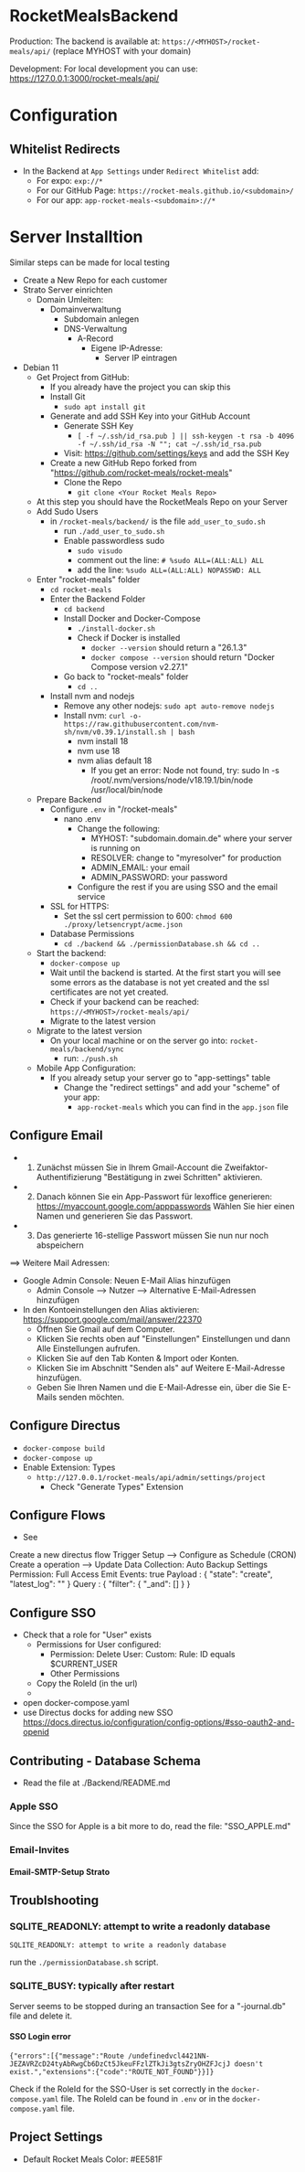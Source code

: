 # RocketMealsBackend

Production: The backend is available at: ```https://<MYHOST>/rocket-meals/api/``` (replace MYHOST with your domain)

Development: For local development you can use: https://127.0.0.1:3000/rocket-meals/api/

# Configuration

## Whitelist Redirects

- In the Backend at `App Settings` under `Redirect Whitelist` add:
  - For expo: `exp://*`
  - For our GitHub Page: `https://rocket-meals.github.io/<subdomain>/`
  - For our app: `app-rocket-meals-<subdomain>://*`

# Server Installtion

Similar steps can be made for local testing

- Create a New Repo for each customer
- Strato Server einrichten
    - Domain Umleiten:
        - Domainverwaltung
            - Subdomain anlegen
            - DNS-Verwaltung
                - A-Record
                    - Eigene IP-Adresse:
                        - Server IP eintragen
- Debian 11
    - Get Project from GitHub:
      - If you already have the project you can skip this
      - Install Git
          - `sudo apt install git`
      - Generate and add SSH Key into your GitHub Account
        - Generate SSH Key
          - ```[ -f ~/.ssh/id_rsa.pub ] || ssh-keygen -t rsa -b 4096 -f ~/.ssh/id_rsa -N ""; cat ~/.ssh/id_rsa.pub```
        -  Visit: https://github.com/settings/keys and add the SSH Key
      - Create a new GitHub Repo forked from "https://github.com/rocket-meals/rocket-meals"
        - Clone the Repo
            - `git clone <Your Rocket Meals Repo>`
    - At this step you should have the RocketMeals Repo on your Server
    - Add Sudo Users
      - in `/rocket-meals/backend/` is the file `add_user_to_sudo.sh`
        - run `./add_user_to_sudo.sh`
        - Enable passwordless sudo
          - `sudo visudo`
          - comment out the line: `# %sudo ALL=(ALL:ALL) ALL`
          - add the line: `%sudo ALL=(ALL:ALL) NOPASSWD: ALL`
    - Enter "rocket-meals" folder
      - `cd rocket-meals`
      - Enter the Backend Folder
        - `cd backend`
        - Install Docker and Docker-Compose
          - `./install-docker.sh`
          - Check if Docker is installed
            - `docker --version` should return a "26.1.3"
            - `docker compose --version` should return "Docker Compose version v2.27.1"
        - Go back to "rocket-meals" folder
          - `cd ..`
      - Install nvm and nodejs
        - Remove any other nodejs: `sudo apt auto-remove nodejs`
        - Install nvm: `curl -o- https://raw.githubusercontent.com/nvm-sh/nvm/v0.39.1/install.sh | bash`
          - nvm install 18
          - nvm use 18
          - nvm alias default 18
            - If you get an error: Node not found, try: sudo ln -s /root/.nvm/versions/node/v18.19.1/bin/node /usr/local/bin/node
    - Prepare Backend
      - Configure `.env` in "/rocket-meals"
        - nano .env
          - Change the following:
            - MYHOST: "subdomain.domain.de" where your server is running on
            - RESOLVER: change to "myresolver" for production
            - ADMIN_EMAIL: your email
            - ADMIN_PASSWORD: your password
          - Configure the rest if you are using SSO and the email service
      - SSL for HTTPS:
        - Set the ssl cert permission to 600: `chmod 600 ./proxy/letsencrypt/acme.json`
      - Database Permissions
        - `cd ./backend && ./permissionDatabase.sh && cd ..`
    - Start the backend:
      - `docker-compose up`
      - Wait until the backend is started. At the first start you will see some errors as the database is not yet created and the ssl certificates are not yet created.
      - Check if your backend can be reached: `https://<MYHOST>/rocket-meals/api/`
      - Migrate to the latest version
    - Migrate to the latest version
      - On your local machine or on the server go into: `rocket-meals/backend/sync`
        - run: `./push.sh`
    - Mobile App Configuration:
      - If you already setup your server go to "app-settings" table
        - Change the "redirect settings" and add your "scheme" of your app:
          - `app-rocket-meals` which you can find in the `app.json` file

## Configure Email

- 1. Zunächst müssen Sie in Ihrem Gmail-Account die Zweifaktor-Authentifizierung "Bestätigung in zwei Schritten" aktivieren.
- 2. Danach können Sie ein App-Passwort für lexoffice generieren: https://myaccount.google.com/apppasswords Wählen Sie hier einen Namen und generieren Sie das Passwort.
- 3. Das generierte 16-stellige Passwort müssen Sie nun nur noch abspeichern

==> Weitere Mail Adressen:
- Google Admin Console: Neuen E-Mail Alias hinzufügen
  - Admin Console --> Nutzer --> Alternative E-Mail-Adressen hinzufügen
- In den Kontoeinstellungen den Alias aktivieren: https://support.google.com/mail/answer/22370
  - Öffnen Sie Gmail auf dem Computer.
  - Klicken Sie rechts oben auf "Einstellungen" Einstellungen und dann Alle Einstellungen aufrufen.
  - Klicken Sie auf den Tab Konten & Import oder Konten.
  - Klicken Sie im Abschnitt "Senden als" auf Weitere E-Mail-Adresse hinzufügen.
  - Geben Sie Ihren Namen und die E-Mail-Adresse ein, über die Sie E-Mails senden möchten.


## Configure Directus

- `docker-compose build`
- `docker-compose up`
- Enable Extension: Types
  - `http://127.0.0.1/rocket-meals/api/admin/settings/project`
    - Check "Generate Types" Extension

## Configure Flows

- See

Create a new directus flow
Trigger Setup --> Configure as Schedule (CRON)
Create a operation --> Update Data
Collection: Auto Backup Settings
Permission: Full Access
Emit Events: true
Payload : { "state": "create", "latest_log": "" }
Query : { "filter": { "_and": [] } }


## Configure SSO

- Check that a role for "User" exists
  - Permissions for User configured:
    - Permission: Delete User: Custom: Rule: ID equals $CURRENT_USER
    - Other Permissions
  - Copy the RoleId (in the url)
  - 
- open docker-compose.yaml
- use Directus docks for adding new SSO https://docs.directus.io/configuration/config-options/#sso-oauth2-and-openid


## Contributing - Database Schema

- Read the file at ./Backend/README.md


### Apple SSO
Since the SSO for Apple is a bit more to do, read the file: "SSO_APPLE.md"


### Email-Invites

#### Email-SMTP-Setup Strato



## Troublshooting

### SQLITE_READONLY: attempt to write a readonly database

```
SQLITE_READONLY: attempt to write a readonly database
```

run the `./permissionDatabase.sh` script.

### SQLITE_BUSY: typically after restart

Server seems to be stopped during an transaction
See for a "-journal.db" file and delete it.

#### SSO Login error

```
{"errors":[{"message":"Route /undefinedvcl4421NN-JEZAVRZcD24tyAbRwgCb6DzCt5JkeuFFzlZTkJi3gtsZryOHZFJcjJ doesn't exist.","extensions":{"code":"ROUTE_NOT_FOUND"}}]}
```

Check if the RoleId for the SSO-User is set correctly in the `docker-compose.yaml` file. The RoleId can be found in `.env` or in the `docker-compose.yaml` file.


## Project Settings

- Default Rocket Meals Color: #EE581F